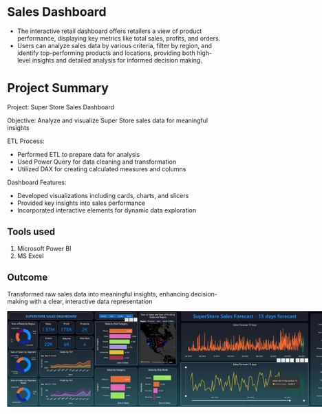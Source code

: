 # Sales Dashboard
* The interactive retail dashboard offers retailers a view of product performance, displaying key metrics like total sales, profits, and orders. 
* Users can analyze sales data by various criteria, filter by region, and identify top-performing products and locations, providing both high-level insights and detailed analysis for informed decision making. 
    
# Project Summary
Project: Super Store Sales Dashboard

Objective: Analyze and visualize Super Store sales data for meaningful insights

ETL Process:
* Performed ETL to prepare data for analysis
* Used Power Query for data cleaning and transformation
* Utilized DAX for creating calculated measures and columns
  
Dashboard Features:
* Developed visualizations including cards, charts, and slicers
* Provided key insights into sales performance
* Incorporated interactive elements for dynamic data exploration
  

## Tools used
 1. Microsoft Power BI
 2. MS Excel

## Outcome
Transformed raw sales data into meaningful insights, enhancing decision-making with a clear, interactive data representation

<div style="display: flex; justify-content: space-between;">
  <img src="https://github.com/SimratSinghPanesar/SalesDashboard/blob/main/SuperStore%20Sales%20Dashboard.png" alt="Super Store Sales Dashboard" width="400">
  <img src="https://github.com/SimratSinghPanesar/SalesDashboard/blob/main/SuperStore%20Sales%20Forecast.png" alt="Super Store Sales Forecast" width="400">
</div>

